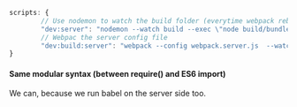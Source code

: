 ```js
scripts: {
		// Use nodemon to watch the build folder (everytime webpack rebuilds the bundle), then runs the server file
		"dev:server": "nodemon --watch build --exec \"node build/bundle.js\"",
		// Webpac the server config file
		"dev:build:server": "webpack --config webpack.server.js  --watch"
}
```

#### Same modular syntax (between require() and ES6 import)
We can, because we run babel on the server side too.
